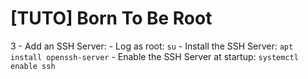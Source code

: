 # [TUTO] Born To Be Root

3 - Add an SSH Server:
	- Log as root:
    	```su```
	- Install the SSH Server:
    	```apt install openssh-server```
    - Enable the SSH Server at startup:
    ```systemctl enable ssh```

